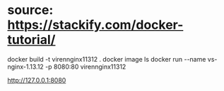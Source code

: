 # source: https://stackify.com/docker-tutorial/

docker build -t virennginx11312 .
docker image ls
docker run --name vs-nginx-1.13.12 -p 8080:80 virennginx11312


http://127.0.0.1:8080